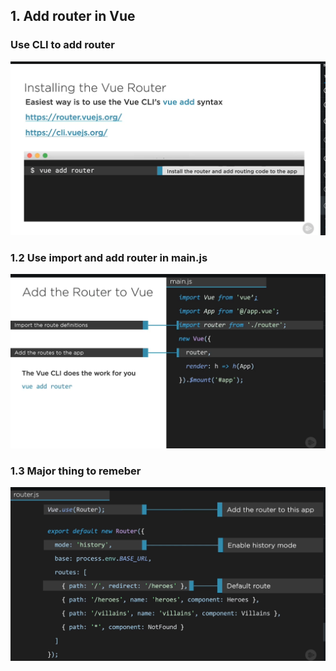 ## 1. Add router in Vue ##
### Use CLI to add router ###
<img src="img/img1.png" />


### 1.2 Use import and add router in main.js ###
<img src="img/img2.png" />


### 1.3 Major thing to remeber ###
<img src="img/img3.png" />